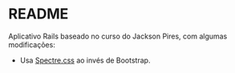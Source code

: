 # README

Aplicativo Rails baseado no curso do Jackson Pires, com algumas modificações:

- Usa [Spectre.css](https://picturepan2.github.io/spectre/index.html) ao invés de Bootstrap.